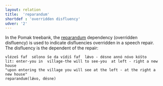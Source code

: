```yaml
---
layout: relation
title:  'reparandum'
shortdef : 'overridden disfluency'
udver: '2'
---
```



In the Pomak treebank, the [reparandum]() dependency (overridden disfluency) is used to indicate disfluencies overridden in a speech repair. The disfluency is the dependent of the repair:

~~~ sdparse
vlézeš faf  sélono še da vídiš faf  lǽvo - désne annó nóvo kóšto 
lit: enter-you in  village-the will to see-you  at left - right a new house
"upon entering the village you will see at the left - at the right a new house" 
reparandum(lǽvo, désne)
~~~
<!-- Interlanguage links updated Út 9. května 2023, 20:04:33 CEST -->
